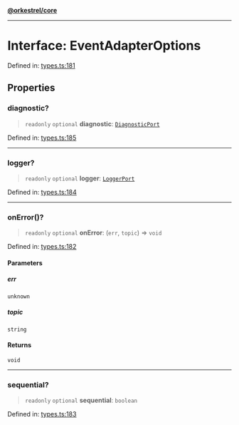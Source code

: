 [**@orkestrel/core**](../index.md)

***

# Interface: EventAdapterOptions

Defined in: [types.ts:181](https://github.com/orkestrel/core/blob/076093e61b67cd3d4198b173439f047ddbc97abc/src/types.ts#L181)

## Properties

### diagnostic?

> `readonly` `optional` **diagnostic**: [`DiagnosticPort`](DiagnosticPort.md)

Defined in: [types.ts:185](https://github.com/orkestrel/core/blob/076093e61b67cd3d4198b173439f047ddbc97abc/src/types.ts#L185)

***

### logger?

> `readonly` `optional` **logger**: [`LoggerPort`](LoggerPort.md)

Defined in: [types.ts:184](https://github.com/orkestrel/core/blob/076093e61b67cd3d4198b173439f047ddbc97abc/src/types.ts#L184)

***

### onError()?

> `readonly` `optional` **onError**: (`err`, `topic`) => `void`

Defined in: [types.ts:182](https://github.com/orkestrel/core/blob/076093e61b67cd3d4198b173439f047ddbc97abc/src/types.ts#L182)

#### Parameters

##### err

`unknown`

##### topic

`string`

#### Returns

`void`

***

### sequential?

> `readonly` `optional` **sequential**: `boolean`

Defined in: [types.ts:183](https://github.com/orkestrel/core/blob/076093e61b67cd3d4198b173439f047ddbc97abc/src/types.ts#L183)
